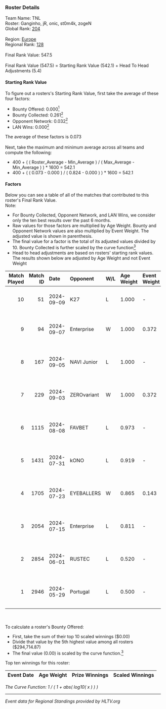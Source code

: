 ### Roster Details<br />
Team Name: TNL<br />
Roster: Ganginho, jR, onic, st0m4k, zogeN<br />
Global Rank: [204](../../standings_global_2024_09_11.md)<br />
<br />
Region: [Europe]( ../../standings_europe_2024_09_11.md)<br />
Regional Rank: [128]( ../../standings_europe_2024_09_11.md)<br />
<br />
Final Rank Value:  547.5<br />
<br />
Final Rank Value (547.5) = Starting Rank Value (542.1) + Head To Head Adjustments (5.4)<br />

#### Starting Rank Value<br />
To figure out a rosters's Starting Rank Value, first take the average of these four factors:<br />
- Bounty Offered: 0.000[<sup>1</sup>](#table2)
- Bounty Collected: 0.261[<sup>2</sup>](#table1)
- Opponent Network: 0.032[<sup>2</sup>](#table1)
- LAN Wins: 0.000[<sup>2</sup>](#table1)

The average of these factors is 0.073<br />
<br />
Next, take the maximum and minimum average across all teams and compute the following:<br />
- 400 + ( ( Roster_Average - Min_Average ) / ( Max_Average - Min_Average ) ) * 1600 = 542.1
- 400 + ( ( 0.073 - 0.000 ) / ( 0.824 - 0.000 ) ) * 1600 = 542.1


#### Factors<br />
Below you can see a table of all of the matches that contributed to this roster's Final Rank Value.<br />
Note:<br />

- For Bounty Collected, Opponent Network, and LAN Wins, we consider only the ten best results over the past 6 months.
- Raw values for those factors are multiplied by Age Weight. Bounty and Opponent Network values are also multiplied by Event Weight. The adjusted value is shown in parenthesis.
- The final value for a factor is the total of its adjusted values divided by 10. Bounty Collected is further scaled by the curve function[<sup>3</sup>](#curveFunction)
- Head to head adjustments are based on rosters' starting rank values. The results shown below are adjusted by Age Weight and not Event Weight
<span id="table1"></span><br />


| Match Played | Match ID | Date       | Opponent    | W/L | Age Weight | Event Weight | Bounty Collected | Opponent Network | LAN Wins  | H2H Adj. | Roster                                     |
| -: | -: | :- | :- | :- | :- | :- | :- | :- | :- | -: | :- |
|           10 |       51 | 2024-09-09 | K27         | L   | 1.000      | -            | -                | -                | -         |   -11.60 | Ganginho, jR, onic, st0m4k, zogeN          |
|            9 |       94 | 2024-09-07 | Enterprise  | W   | 1.000      | 0.372        | 0.039 (0.015)    | 0.673 (0.250)    | 0 (0.000) |    25.24 | Ganginho, onic, remorse, st0m4k, zogeN     |
|            8 |      167 | 2024-09-05 | NAVI Junior | L   | 1.000      | -            | -                | -                | -         |    -8.78 | Ganginho, onic, remorse, st0m4k, zogeN     |
|            7 |      229 | 2024-09-03 | ZEROvariant | W   | 1.000      | 0.372        | 0.000 (0.000)    | 0.000 (0.000)    | 0 (0.000) |     9.77 | Ganginho, onic, remorse, st0m4k, zogeN     |
|            6 |     1115 | 2024-08-08 | FAVBET      | L   | 0.973      | -            | -                | -                | -         |    -5.01 | Ganginho, onic, remorse, st0m4k, zogeN     |
|            5 |     1431 | 2024-07-31 | kONO        | L   | 0.919      | -            | -                | -                | -         |    -5.07 | Ganginho, remorse, st0m4k, tripex17, zogeN |
|            4 |     1705 | 2024-07-23 | EYEBALLERS  | W   | 0.865      | 0.143        | 0.000 (0.000)    | 0.543 (0.067)    | 0 (0.000) |    21.09 | Ganginho, onic, remorse, st0m4k, zogeN     |
|            3 |     2054 | 2024-07-15 | Enterprise  | L   | 0.811      | -            | -                | -                | -         |    -2.72 | Ganginho, onic, remorse, st0m4k, zogeN     |
|            2 |     2854 | 2024-06-01 | RUSTEC      | L   | 0.520      | -            | -                | -                | -         |   -11.05 | Ganginho, onic, remorse, xxlafy, zogeN     |
|            1 |     2946 | 2024-05-29 | Portugal    | L   | 0.500      | -            | -                | -                | -         |    -6.48 | Ganginho, onic, remorse, xxlafy, zogeN     |

<br />
<span id="table2"></span><br />
To calculate a roster's Bounty Offered:<br />

- First, take the sum of their top 10 scaled winnings ($0.00)
- Divide that value by the 5th highest value among all rosters ($294,714.87)
- The final value (0.00) is scaled by the curve function.[<sup>3</sup>](#curveFunction)

Top ten winnings for this roster:<br />

| Event Date | Age Weight | Prize Winnings | Scaled Winnings |
| :- | -: | :- | :- |


<span id="curveFunction"></span>_The Curve Function: 1 / ( 1 + abs( log10( x ) ) )_<br />

---
_Event data for Regional Standings provided by HLTV.org_<br />

